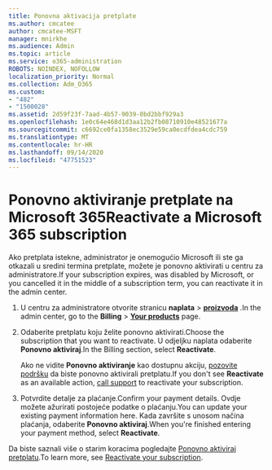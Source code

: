 ```yaml
---
title: Ponovna aktivacija pretplate
ms.author: cmcatee
author: cmcatee-MSFT
manager: mnirkhe
ms.audience: Admin
ms.topic: article
ms.service: o365-administration
ROBOTS: NOINDEX, NOFOLLOW
localization_priority: Normal
ms.collection: Adm_O365
ms.custom:
- "482"
- "1500028"
ms.assetid: 2d59f23f-7aad-4b57-9039-0bd2bbf929a3
ms.openlocfilehash: 1e0c64e468d1d3aa12b2fb08710910e48521677a
ms.sourcegitcommit: c6692ce0fa1358ec3529e59ca0ecdfdea4cdc759
ms.translationtype: MT
ms.contentlocale: hr-HR
ms.lasthandoff: 09/14/2020
ms.locfileid: "47751523"
---
```

# <a name="reactivate-a-microsoft-365-subscription"></a><span data-ttu-id="307d9-102">Ponovno aktiviranje pretplate na Microsoft 365</span><span class="sxs-lookup"><span data-stu-id="307d9-102">Reactivate a Microsoft 365 subscription</span></span>

<span data-ttu-id="307d9-103">Ako pretplata istekne, administrator je onemogućio Microsoft ili ste ga otkazali u sredini termina pretplate, možete je ponovno aktivirati u centru za administratore.</span><span class="sxs-lookup"><span data-stu-id="307d9-103">If your subscription expires, was disabled by Microsoft, or you cancelled it in the middle of a subscription term, you can reactivate it in the admin center.</span></span>
  
1. <span data-ttu-id="307d9-104">U centru za administratore otvorite stranicu **naplata** \> **[proizvoda](https://go.microsoft.com/fwlink/p/?linkid=842054)** .</span><span class="sxs-lookup"><span data-stu-id="307d9-104">In the admin center, go to the **Billing** \> **[Your products](https://go.microsoft.com/fwlink/p/?linkid=842054)** page.</span></span>

2. <span data-ttu-id="307d9-105">Odaberite pretplatu koju želite ponovno aktivirati.</span><span class="sxs-lookup"><span data-stu-id="307d9-105">Choose the subscription that you want to reactivate.</span></span> <span data-ttu-id="307d9-106">U odjeljku naplata odaberite **Ponovno aktiviraj**.</span><span class="sxs-lookup"><span data-stu-id="307d9-106">In the Billing section, select **Reactivate**.</span></span>

    <span data-ttu-id="307d9-107">Ako ne vidite **Ponovno aktiviranje** kao dostupnu akciju, [pozovite podršku](https://docs.microsoft.com/microsoft-365/admin/contact-support-for-business-products) da biste ponovno aktivirali pretplatu.</span><span class="sxs-lookup"><span data-stu-id="307d9-107">If you don't see **Reactivate** as an available action, [call support](https://docs.microsoft.com/microsoft-365/admin/contact-support-for-business-products) to reactivate your subscription.</span></span>

3. <span data-ttu-id="307d9-108">Potvrdite detalje za plaćanje.</span><span class="sxs-lookup"><span data-stu-id="307d9-108">Confirm your payment details.</span></span> <span data-ttu-id="307d9-109">Ovdje možete ažurirati postojeće podatke o plaćanju.</span><span class="sxs-lookup"><span data-stu-id="307d9-109">You can update your existing payment information here.</span></span> <span data-ttu-id="307d9-110">Kada završite s unosom načina plaćanja, odaberite **Ponovno aktiviraj**.</span><span class="sxs-lookup"><span data-stu-id="307d9-110">When you're finished entering your payment method, select **Reactivate**.</span></span>

<span data-ttu-id="307d9-111">Da biste saznali više o starim koracima pogledajte [Ponovno aktiviraj pretplatu](https://docs.microsoft.com/microsoft-365/commerce/subscriptions/reactivate-your-subscription).</span><span class="sxs-lookup"><span data-stu-id="307d9-111">To learn more, see [Reactivate your subscription](https://docs.microsoft.com/microsoft-365/commerce/subscriptions/reactivate-your-subscription).</span></span>